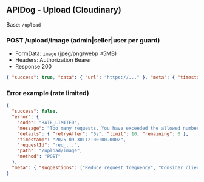 ## APIDog - Upload (Cloudinary)

Base: `/upload`

### POST /upload/image (admin|seller|user per guard)
- FormData: `image` (jpeg/png/webp ≤5MB)
- Headers: Authorization Bearer <jwt>
- Response 200
```json
{ "success": true, "data": { "url": "https://..." }, "meta": { "timestamp": "2025-09-30T12:00:00.000Z", "requestId": "req_..." } }
```

### Error example (rate limited)
```json
{
  "success": false,
  "error": {
    "code": "RATE_LIMITED",
    "message": "Too many requests, You have exceeded the allowed number of requests. Please try again shortly",
    "details": { "retryAfter": "5s", "limit": 10, "remaining": 0 },
    "timestamp": "2025-09-30T12:00:00.000Z",
    "requestId": "req_...",
    "path": "/upload/image",
    "method": "POST"
  },
  "meta": { "suggestions": ["Reduce request frequency", "Consider client-side caching"] }
}
```



